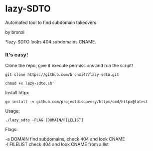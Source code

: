 # lazy-SDTO
Automated tool to find subdomain takeovers

   by bronxi
 
  *lazy-SDTO looks 404 subdomains CNAME.
  
  
### It's easy!

Clone the repo, give it execute permissions and run the script!

    git clone https://github.com/bronxi47/lazy-sdto.git
    
    chmod +x lazy-sdto.sh'

Install httpx

    go install -v github.com/projectdiscovery/httpx/cmd/httpx@latest



Usage:

    ./lazy_sdto -FLAG [DOMAIN/FILELIST]

Flags:  

-a DOMAIN		find subdomains, check 404 and look CNAME  
-l FILELIST             check 404 and look CNAME from a list
